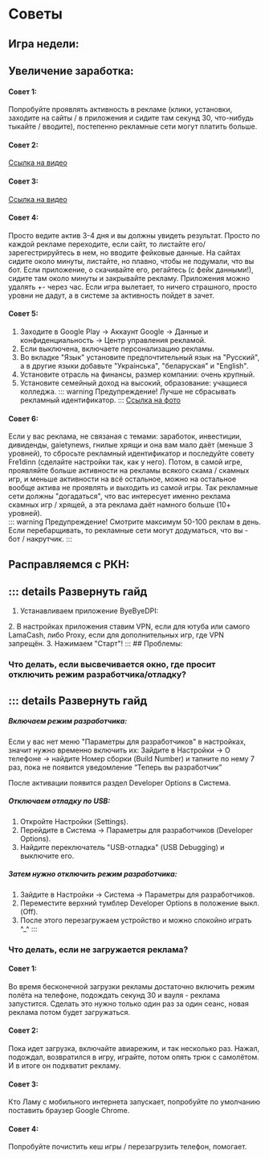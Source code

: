 # Советы
## Игра недели:
<script setup>
import { VPTeamMembers } from 'vitepress/theme'

const members = [
  {
    avatar: 'public/dinojump.webp',
    name: 'Dino Jump',
    title: 'Работает, лимит 769 ур',
    links: [
      { icon: 'googleplay', link: 'https://play.google.com/store/apps/details?id=com.dinojump.jump.dinosaur' },
    ]
  }
]
</script>

<VPTeamMembers size="medium" :members />

## Увеличение заработка:

#### Совет 1: <Badge type="tip" text="Оффициальное" />
Попробуйте проявлять активность в рекламе (клики, установки, заходите на сайты / в приложения и сидите там секунд 30, что-нибудь тыкайте / вводите), постепенно рекламные сети могут платить больше.
#### Cовет 2: <Badge type="info" text="Лёлик" />
[Ссылка на видео](https://t.me/c/2525167025/3/17560)
#### Cовет 3: <Badge type="info" text="Расхититель Ламы" />
[Ссылка на видео](https://t.me/c/2525167025/6/25554)
#### Совет 4: <Badge type="info" text="Sander" />
Просто ведите актив 3-4 дня и вы должны увидеть результат. Просто по каждой рекламе переходите, если сайт, то листайте его/зарегестрируйтесь в нем, но вводите фейковые данные. На сайтах сидите около минуты, листайте, но плавно, чтобы не подумали, что вы бот. Если приложение, о скачивайте его, регайтесь (с фейк данными!), сидите там около минуты и закрывайте рекламу. Приложения можно удалять +- через час. Если игра вылетает, то ничего страшного, просто уровни не дадут, а в системе за активность пойдет в зачет.
#### Совет 5: <Badge type="info" text="Fre1dinn" />
1. Заходите в Google Play -> Аккаунт Google -> Данные и конфиденциальность -> Центр управления рекламой.
2. Если выключена, включаете персонализацию рекламы.
3. Во вкладке "Язык" установите предпочтительный язык на "Русский", а в другие языки добавьте "Украiнська", "беларуская" и "English".
4. Установите отрасль на финансы, размер компании: очень крупный.
5. Установите семейный доход на высокий, образование: учащиеся колледжа.
::: warning Предупреждение!
Лучше не сбрасывать рекламный идентификатор.
:::
[Ссылка на фото](https://t.me/c/2525167025/6/19967)
#### Совет 6: <Badge type="info" text="Феликс" />
Если у вас реклама, не связаная с темами: заработок, инвестиции, дивиденды, gaietynews, гнилые хрящи и она вам мало даёт (меньше 3 уровней), то сбросьте рекламный идентификатор и последуйте совету Fre1dinn (сделайте настройки так, как у него). Потом, в самой игре, проявляйте больше активности на рекламы всякого скама / скамных игр, и меньше активности на всё остальное, можно на остальное вообще актива не проявлять и выходить из самой игры. Так рекламные сети должны "догадаться", что вас интересует именно реклама скамных игр / хрящей, а эта реклама даёт намного больше (10+ уровней). <br>
::: warning Предупреждение!
Смотрите максимум 50-100 реклам в день. Если перебарщивать, то рекламные сети могут додуматься, что вы - бот / накрутчик.
:::
## Расправляемся с РКН: <Badge type="info" text="Феликс" />
::: details Развернуть гайд
---
1. Устанавливаем приложение ByeByeDPI:
<CustomLinkComponent href="https://github.com/romanvht/ByeByeDPI/releases/download/v.1.6.5/ByeByeDPI-v1.6.5-universal-release.apk" title="Прямая ссылка (клик)" />
2. В настройках приложения ставим VPN, если для ютуба или самого LamaCash, либо Proxy, если для дополнительных игр, где VPN запрещён.
3. Нажимаем "Старт"!
:::
## Проблемы:

### Что делать, если высвечивается окно, где просит отключить режим разработчика/отладку? <Badge type="tip" text="Оффициальное" />
::: details Развернуть гайд
---
##### Включаем режим разработчика:
Если у вас нет меню "Параметры для разработчиков" в настройках, значит нужно временно включить их:
Зайдите в Настройки → О телефоне → найдите Номер сборки (Build Number) и тапните по нему 7 раз, пока не появится уведомление “Теперь вы разработчик”
<CustomLinkComponent href="https://lifehacker.ru/kak-vkluchitj-rezhim-razrabotchika-na-android/" title="Инструкция на включение (клик)" />

После активации появится раздел Developer Options в Система.
##### Отключаем отладку по USB:
1. Откройте Настройки (Settings).
2. Перейдите в Система → Параметры для разработчиков (Developer Options).
3. Найдите переключатель "USB-отладка" (USB Debugging) и выключите его.
##### Затем нужно отключить режим разработчика:
1. Зайдите в Настройки → Система → Параметры для разработчиков.
2. Переместите верхний тумблер Developer Options в положение выкл. (Off).
3. После этого перезагружаем устройство и можно спокойно играть ^_^
:::
### Что делать, если не загружается реклама?

#### Совет 1: <Badge type="tip" text="Оффициальное" />
Во время бесконечной загрузки рекламы достаточно включить режим полёта на телефоне, подождать секунд 30 и вауля - реклама запустится. Сделать это нужно только один раз за один сеанс, новая реклама потом будет загружаться.
#### Совет 2: <Badge type="info" text="Наталья Мусатова" />
Пока идет загрузка, включайте авиарежим, и так несколько раз. Нажал, подождал, возвратился в игру, играйте, потом опять трюк с самолётом. И в итоге он подхватит рекламу.
#### Совет 3: <Badge type="info" text="Натали" />
Кто Ламу с мобильного интернета запускает, попробуйте по умолчанию поставить браузер Google Chrome.
#### Совет 4: <Badge type="info" text="Феликс" />
Попробуйте почистить кеш игры / перезагрузить телефон, помогает.<br>